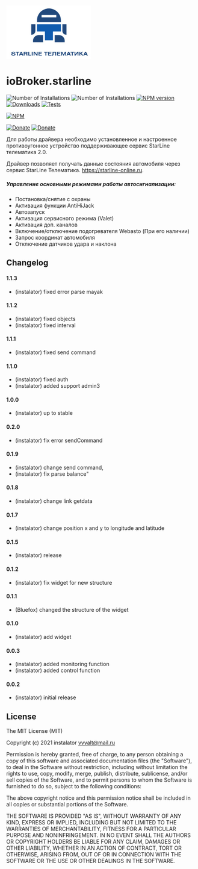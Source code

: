 ![Logo](admin/starline_git.jpg)
# ioBroker.starline
![Number of Installations](http://iobroker.live/badges/starline-installed.svg) ![Number of Installations](http://iobroker.live/badges/starline-stable.svg) 
[![NPM version](https://img.shields.io/npm/v/iobroker.starline.svg)](https://www.npmjs.com/package/iobroker.starline)
[![Downloads](https://img.shields.io/npm/dm/iobroker.starline.svg)](https://www.npmjs.com/package/iobroker.starline)
[![Tests](http://img.shields.io/travis/instalator/ioBroker.starline/master.svg)](https://travis-ci.org/instalator/ioBroker.starline)

[![NPM](https://nodei.co/npm/iobroker.starline.png?downloads=true)](https://nodei.co/npm/iobroker.starline/)

[![Donate](https://img.shields.io/badge/donate-YooMoney-green)](https://sobe.ru/na/instalator)
[![Donate](https://img.shields.io/badge/Donate-PayPal-green.svg)](https://www.paypal.com/cgi-bin/webscr?cmd=_s-xclick&hosted_button_id=PFUALWTR2CTPY)

Для работы драйвера необходимо установленное и настроенное противоугонное устройство поддерживающее сервис StarLine телематика 2.0.

Драйвер позволяет получать данные состояния автомобиля через сервис StarLine Телематика. https://starline-online.ru.
##### Управление основными режимами работы автосигнализации:
  - Постановка/снятие с охраны
  - Активация функции AntiHiJack
  - Автозапуск
  - Активация сервисного режима (Valet)
  - Активация доп. каналов
  - Включение/отключение подогревателя Webasto (При его наличии)
  - Запрос координат автомобиля
  - Отключение датчиков удара и наклона

## Changelog

#### 1.1.3
* (instalator) fixed error parse mayak

#### 1.1.2
* (instalator) fixed objects
* (instalator) fixed interval

#### 1.1.1
* (instalator) fixed send command

#### 1.1.0
* (instalator) fixed auth
* (instalator) added support admin3

#### 1.0.0
* (instalator) up to stable

#### 0.2.0
* (instalator) fix error sendCommand

#### 0.1.9
* (instalator) change send command, 
* (instalator) fix parse balance"

#### 0.1.8
* (instalator) change link getdata

#### 0.1.7
* (instalator) change position x and y to longitude and latitude

#### 0.1.5
* (instalator) release

#### 0.1.2
* (instalator) fix widget for new structure

#### 0.1.1
* (Bluefox) changed the structure of the widget

#### 0.1.0
* (instalator) add widget

#### 0.0.3
* (instalator) added monitoring function
* (instalator) added control function

#### 0.0.2
* (instalator) initial release

## License
The MIT License (MIT)

Copyright (c) 2021 instalator <vvvalt@mail.ru>

Permission is hereby granted, free of charge, to any person obtaining a copy
of this software and associated documentation files (the "Software"), to deal
in the Software without restriction, including without limitation the rights
to use, copy, modify, merge, publish, distribute, sublicense, and/or sell
copies of the Software, and to permit persons to whom the Software is
furnished to do so, subject to the following conditions:

The above copyright notice and this permission notice shall be included in all
copies or substantial portions of the Software.

THE SOFTWARE IS PROVIDED "AS IS", WITHOUT WARRANTY OF ANY KIND, EXPRESS OR
IMPLIED, INCLUDING BUT NOT LIMITED TO THE WARRANTIES OF MERCHANTABILITY,
FITNESS FOR A PARTICULAR PURPOSE AND NONINFRINGEMENT. IN NO EVENT SHALL THE
AUTHORS OR COPYRIGHT HOLDERS BE LIABLE FOR ANY CLAIM, DAMAGES OR OTHER
LIABILITY, WHETHER IN AN ACTION OF CONTRACT, TORT OR OTHERWISE, ARISING FROM,
OUT OF OR IN CONNECTION WITH THE SOFTWARE OR THE USE OR OTHER DEALINGS IN THE
SOFTWARE.

